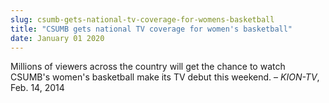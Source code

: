 ```yaml
---
slug: csumb-gets-national-tv-coverage-for-womens-basketball
title: "CSUMB gets national TV coverage for women's basketball"
date: January 01 2020
---
```


<p>Millions of viewers across the country will get the chance to watch CSUMB's women's basketball make its TV debut this weekend. – <em>KION-TV</em>, Feb. 14, 2014
</p>
